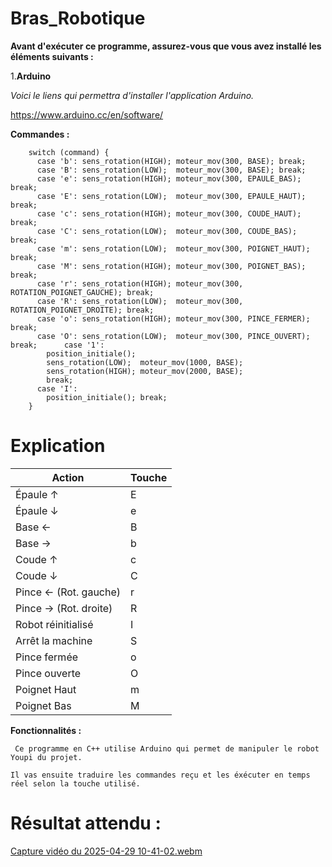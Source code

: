 # Bras_Robotique

**Avant d'exécuter ce programme, assurez-vous que vous avez installé les éléments suivants :**

1.**Arduino**

*Voici le liens qui permettra d'installer l'application Arduino.*

https://www.arduino.cc/en/software/

**Commandes :**
```
    switch (command) {
      case 'b': sens_rotation(HIGH); moteur_mov(300, BASE); break;
      case 'B': sens_rotation(LOW);  moteur_mov(300, BASE); break;
      case 'e': sens_rotation(HIGH); moteur_mov(300, EPAULE_BAS); break;
      case 'E': sens_rotation(LOW);  moteur_mov(300, EPAULE_HAUT); break;
      case 'c': sens_rotation(HIGH); moteur_mov(300, COUDE_HAUT); break;
      case 'C': sens_rotation(LOW);  moteur_mov(300, COUDE_BAS); break;
      case 'm': sens_rotation(LOW);  moteur_mov(300, POIGNET_HAUT); break;
      case 'M': sens_rotation(HIGH); moteur_mov(300, POIGNET_BAS); break;
      case 'r': sens_rotation(HIGH); moteur_mov(300, ROTATION_POIGNET_GAUCHE); break;
      case 'R': sens_rotation(LOW);  moteur_mov(300, ROTATION_POIGNET_DROITE); break;
      case 'o': sens_rotation(HIGH); moteur_mov(300, PINCE_FERMER); break;
      case 'O': sens_rotation(LOW);  moteur_mov(300, PINCE_OUVERT); break;      case '1':
        position_initiale();
        sens_rotation(LOW);  moteur_mov(1000, BASE);
        sens_rotation(HIGH); moteur_mov(2000, BASE);
        break;
      case 'I':
        position_initiale(); break;
    }
```
# Explication

| **Action**                   | **Touche** |
|------------------------------|------------|
| Épaule ↑                      | E          |
| Épaule ↓                      | e          |
| Base ←                        | B          |
| Base →                        | b          |
| Coude ↑                       | c          |
| Coude ↓                       | C          |
| Pince ← (Rot. gauche)         | r          |
| Pince → (Rot. droite)         | R          |
| Robot réinitialisé            | I          |
| Arrêt la machine              | S          |
| Pince fermée                  | o          |
| Pince ouverte                 | O          |
| Poignet Haut                  | m          |
| Poignet Bas                   | M          |

**Fonctionnalités :**

  `` Ce programme en C++ utilise Arduino qui permet de manipuler le robot Youpi du projet.``
  
   ``Il vas ensuite traduire les commandes reçu et les éxécuter en temps réel selon la touche utilisé.``

   
# Résultat attendu : 

 [Capture vidéo du 2025-04-29 10-41-02.webm](https://github.com/user-attachments/assets/bbc1948a-a235-4c58-afcb-93c82bb5114f)
    
